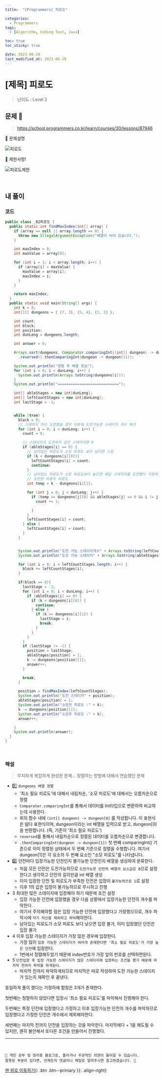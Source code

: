 ```yaml
---
title:  "[Programmers] 피로도" 

categories:
  - Programmers
tags:
  - [Algorithm, Coding Test, Java]

toc: true
toc_sticky: true

date: 2023-06-29
last_modified_at: 2023-06-29
---
```


# [제목] 피로도

> 난이도 : Level 2

## 문제 🎯

> <https://school.programmers.co.kr/learn/courses/30/lessons/87946>

📢 문제설명

![피로도](https://github.com/hwet-j/hwet-j.github.io/assets/81364742/2d310cd6-3bc8-43e3-ba46-5d823950fcf7)

📢 제한사항!

![피로도제한](https://github.com/hwet-j/hwet-j.github.io/assets/81364742/25d7dd08-fdd7-4d03-9379-caff7dd48e02)



<br>

## 내 풀이

### 코드

```java
public class _02피로도 {
  public static int findMaxIndex(int[] array) {
    if (array == null || array.length == 0) {
      throw new IllegalArgumentException("배열이 비어 있습니다.");
    }

    int maxIndex = 0;
    int maxValue = array[0];

    for (int i = 1; i < array.length; i++) {
      if (array[i] > maxValue) {
        maxValue = array[i];
        maxIndex = i;
      }
    }

    return maxIndex;
  }
  public static void main(String[] args) {
    int k = 8;
    int[][] dungeons = { {7, 3}, {5, 4}, {1, 1} };

    int count;
    int block;
    int position;
    int dunLeng = dungeons.length;

    int answer = 0;

    Arrays.sort(dungeons, Comparator.comparingInt((int[] dungeon) -> dungeon[0])
      .reversed().thenComparingInt(dungeon -> dungeon[1]));

    System.out.println("정렬 후 배열 정보");
    for (int i = 0; i < dunLeng; i++) {
      System.out.println(Arrays.toString(dungeons[i]));
    }
    System.out.println("============================");

    int[] ableStages = new int[dunLeng];
    int[] leftCountStages = new int[dunLeng];
    int lastStage = -1;


    while (true) {
      block = 0;
      // 스테이지 마다 도전했을 경우 이후에 도전가능한 스테이지 개수 체크
      for (int i = 0; i < dunLeng; i++) {
        count = 0;

        // 스테이지가 도전하지 않은 스테이지면 0
        if (ableStages[i] == 0) {
          // 남아있는 피로도가 소모 피로도 보다 낮다면 스킵
          if (k < dungeons[i][0]){
            leftCountStages[i] = count;
            continue;
          }
          // 남아있는 피로도가 소모 피로도보다 높으면 해당 스테이지를 도전했다 가정하고 이후 가능 스테이지 체크
          // 도전한 이후의 피로도
          int temp = k - dungeons[i][1];

          for (int j = 0; j < dunLeng; j++) {
            if (temp >= dungeons[j][0] && ableStages[j] == 0 && i != j) {
              count += 1;

            }
          }
          leftCountStages[i] = count;
        } else {
          leftCountStages[i] = count;
        }
      }


      System.out.println("도전 가능 스테이지개수" + Arrays.toString(leftCountStages));
      System.out.println("도전 가능 스테이지" + Arrays.toString(ableStages));

      for (int i = 0; i < leftCountStages.length; i++) {
        block += leftCountStages[i];
      }

      if(block == 0){
        lastStage = -1;
        for (int i = 0; i < dunLeng; i++) {
          if (ableStages[i] == 0) {
            if (k < dungeons[i][0]) {
              continue;
            } else {
              if (k >= dungeons[i][1]) {
                lastStage = i;
                break;
              }
            }
          }
        }
        if (lastStage != -1) {
          position = lastStage;
          ableStages[position] = 1;
          k -= dungeons[position][1];
          answer++;
        }

        break;
      }

      position = findMaxIndex(leftCountStages);
      System.out.println("도전 스테이지" + position);
      ableStages[position] = 1;
      System.out.println("소모전 피로도 :" + k);
      k -= dungeons[position][1];
      System.out.println("소모후 피로도 :" + k);
      answer++;

    }
    System.out.println(answer);
  }
}
```

<br>

### 해설

> 무지하게 복잡하게 완성한 문제... 정렬하는 방법에 대해서 연습했던 문제

- 1️⃣ `dungeons 배열 정렬` 
  - '최소 필요 피로도'에 대해서 내림차순, '소모 피로도'에 대해서는 오름차순으로 정렬
  - `Comparator.comparingInt`를 통해서 데이터를 Int타입으로 변환하여 비교하는데 사용한다.
  - 위의 함수 내에 `(int[] dungeon) -> dungeon[0]` 를 작성합니다. 이 표현식은 람다 표현식이며, dungeon이라는 int 배열을 입력으로 받고, dungeon[0]을 반환합니다. (즉, 기준이 '최소 필요 피로도') 
  - `reversed`를 통해서 내림차순으로 정렬된 데이터를 오름차순으로 변경합니다. 
  - `.thenComparingInt(dungeon -> dungeon[1])` 첫 번째 comparingInt() 기준으로 이미 정렬된 상태에서 두 번째 기준으로 정렬을 수행합니다. 여기서 dungeon[1]은 각 요소의 두 번째 요소인 "소모 피로도"를 나타냅니다.
- 2️⃣ 던전마다 입장가능한 던전인지 불가능한 던전인지 배열을 생성하여 분류한다.
  - 처음 모든 던전은 도전가능하므로 `도전가능한 던전의 배열의 요소값은 0`으로 설정한다고 생각하고 던전의 길이만큼 int 배열 생성
  - 이미 입장한 던전 및 피로도가 부족한 던전은 입장이 `불가능하므로 1`로 설정
  - 이후 1의 값은 입장이 불가능하므로 무시하고 진행  
- 3️ 최대한 많은 스테이지에 입장해야 하기 때문에 조건 설정
  - 입장 가능한 던전에 입장했을 경우 다음 상황에서 입장가능한 던전의 개수를 파악한다.
  - 여기서 주의해야할 점은 입장 가능한 던전에 입장했다고 가정했으므로, 개수 파악시에 `자기 자신을 제외하고 파악`해야한다.
  - 남아있는 피로도가 소모 피로도 보다 낮으면 입장 불가, 이미 입장했던 던전은 입장 불가
- 4️ 이후 입장 가능한 스테이지가 가장 많은 경우에 입장한다.
  - 가장 많이 `입장 가능한 스테이지가 여러개 존재한다면 '최소 필요 피로도'가 가장 높은 던전`에 입장한다.
  - 1번에서 정렬해두었기 때문에 index번호가 가장 앞의 번호를 선택하면된다.
- 5️ `던전입장 후 입장 가능한 스테이지가 많은 스테이지에 입장하는 조건을 했기 때문에 마지막 전까지 파악을 하게된다`.
  - 마지막 전까지 파악하게되므로 마지막은 따로 작성하여 도전 가능한 스테이지가 있는지 재확인 후 끝낸다.
  

동일하게 풀이 했다는 가정하에 함정은 3개가 존재한다. 

첫번째는 정렬하지 않았다면 입장시 '최소 필요 피로도'를 파악해서 진행해야 한다.

두번째는 특정 던전에 입장했다고 가정하고 이후 입장가능한 던전의 개수를 파악하므로 입장했다고 가정한 던전은 개수에서 제외해야한다.

세번째는 마지막 전까지 던전을 입장하는 것을 파악한다. 마지막에다 + 1을 해도될 수 있지만, 괜히 불안해서 또다른 조건을 만들어서 진행했다.





***

<br> 

    📢 개인 공부 및 정리용 블로그로, 틀리거나 주관적인 의견이 들어갈 수 있습니다.
    잘못된 부분이 있다면, 언제든지 댓글이나 메일로 알려주시면 참고하겠습니다. 🔔

[맨 위로 이동하기](#){: .btn .btn--primary }{: .align-right}

